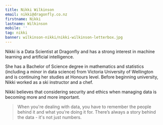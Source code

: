 ```yaml
---
title: Nikki Wilkinson
email: nikki@dragonfly.co.nz
firstname: Nikki
lastname: Wilkinson
mobile: ''
tag: nikki
banner: wilkinson-nikki/nikki-wilkinson-letterbox.jpg
---
```

Nikki is a Data Scientist at Dragonfly and has a strong interest in machine learning
and artificial intelligence.
<!--more-->

She has a Bachelor of Science degree in mathematics and statistics (including a
minor in data science) from Victoria University of Wellington and is continuing
her studies at Honours level. Before beginning university, Nikki worked as a ski
instructor and a chef.

Nikki believes that considering security and ethics when managing data is
becoming more and more important.

> When you're dealing with data, you have to remember the people behind it and
what you're doing it for. There’s always a story behind the data - it's not just
numbers.
